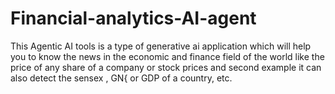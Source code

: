 # Financial-analytics-AI-agent



This Agentic AI tools is a type of generative ai application which will help you to know the news in the economic and finance field of the world like the price of any share of a company or stock prices and second example it can also detect the sensex , GN{ or GDP of a country, etc.
